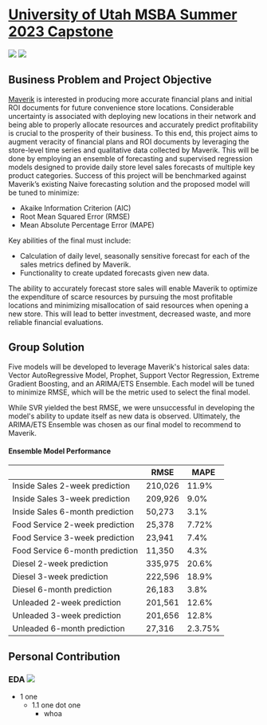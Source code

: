 # **<ins>University of Utah MSBA Summer 2023 Capstone</ins>** 
[![](https://img.shields.io/badge/R-RMarkdown_Notebooks-276DC3?logo=R)](https://github.com/chediazfadel/msba_capstone/tree/main/RMarkdown) [![](https://img.shields.io/badge/R-HTML_Notebooks-276DC3?logo=R)](https://github.com/chediazfadel/msba_capstone/tree/main/HTML)

## Business Problem and Project Objective
[Maverik](https://www.maverik.com/) is interested in producing more accurate financial plans and initial ROI documents for future convenience store locations. Considerable uncertainty is associated with deploying new locations in their network and being able to properly allocate resources and accurately predict profitability is crucial to the prosperity of their business. To this end, this project aims to augment veracity of financial plans and ROI documents by leveraging the store-level time series and qualitative data collected by Maverik. This will be done by employing an ensemble of forecasting and supervised regression models designed to provide daily store level sales forecasts of multiple key product categories. Success of this project will be benchmarked against Maverik’s existing Naive forecasting solution and the proposed model will be tuned to minimize:
- Akaike Information Criterion (AIC)
- Root Mean Squared Error (RMSE)
- Mean Absolute Percentage Error (MAPE)

Key abilities of the final must include:
- Calculation of daily level, seasonally sensitive forecast for each of the sales metrics defined by Maverik.
- Functionality to create updated forecasts given new data.

The ability to accurately forecast store sales will enable Maverik to optimize the expenditure of scarce resources by pursuing the most profitable locations and minimizing misallocation of said resources when opening a new store. This will lead to better investment, decreased waste, and more reliable financial evaluations.

## Group Solution 
Five models will be developed to leverage Maverik's historical sales data: Vector AutoRegressive Model, Prophet, Support Vector Regression, Extreme Gradient Boosting, and an ARIMA/ETS Ensemble. Each model will be tuned to minimize RMSE, which will be the metric used to select the final model.

While SVR yielded the best RMSE, we were unsuccessful in developing the model's ability to update itself as new data is observed. Ultimately, the ARIMA/ETS Ensemble was chosen as our final model to recommend to Maverik.


#### Ensemble Model Performance
|   | RMSE | MAPE |
| ----------- | ----------- | ----------- |
| Inside Sales 2-week prediction | 210,026 | 11.9% |
| Inside Sales 3-week prediction | 209,926 | 9.0% |
| Inside Sales 6-month prediction | 50,273 | 3.1% |
| Food Service 2-week prediction | 25,378 | 7.72% |
| Food Service 3-week prediction | 23,941 | 7.4% |
| Food Service 6-month prediction | 11,350 | 4.3% |
| Diesel 2-week prediction | 335,975 | 20.6% |
| Diesel 3-week prediction | 222,596 | 18.9% |
| Diesel 6-month prediction | 26,183 | 3.8% |
| Unleaded 2-week prediction | 201,561 | 12.6% |
| Unleaded 3-week prediction | 201,656 | 12.8% |
| Unleaded 6-month prediction | 27,316 | 2.3.75% |

## Personal Contribution
### EDA [![](https://img.shields.io/badge/R-EDA-276DC3?logo=R)](https://github.com/chediazfadel/msba_capstone/blob/main/EDA-chediazfadel.md)

- 1 one
  - 1.1 one dot one
    - whoa